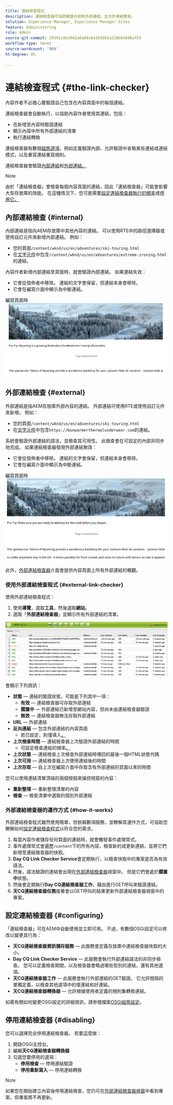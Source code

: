 ```yaml
---
title: 連結檢查程式
description: 連結檢查器可協助驗證內部和外部連結，並允許連結重寫。
solution: Experience Manager, Experience Manager Sites
feature: Administering
role: Admin
source-git-commit: 29391c8e3042a8a04c64165663a228bb4886afb5
workflow-type: tm+mt
source-wordcount: '969'
ht-degree: 0%

---
```


# 連結檢查程式 {#the-link-checker}

內容作者不必擔心要驗證自己包含在內容頁面中的每個連結。

連結檢查器會自動執行，以協助內容作者使用其連結，包括：

* 在新增至內容時驗證連結
* 顯示內容中所有外部連結的清單
* 執行連結轉換

連結檢查器有數個[組態選項](#configuring)，例如定義驗證內部、允許驗證中省略某些連結或連結模式，以及重寫連結重寫規則。

連結檢查器會驗證[內部連結](#internal)和[外部連結。](#external)

>[!NOTE]
>
>由於「連結檢查器」會檢查每個內容頁面的連結，因此「連結檢查器」可能會影響大型存放庫的效能。 在這種情況下，您可能需要[設定連結檢查器執行的頻率](#configuring)或[停用它。](#disabling)

## 內部連結檢查 {#internal}

內部連結是指向AEM存放庫中其他內容的連結。 可以使用RTE中的路徑選擇器或使用自訂元件來新增內部連結。 例如：

* 您的頁面`/content/wknd/us/en/adventures/ski-touring.html`
* 在[文字元件](https://experienceleague.adobe.com/docs/experience-manager-core-components/using/components/text.html)中包含`/content/wknd/us/en/adventures/extreme-ironing.html`的連結。

內容作者新增內部連結至頁面時，就會驗證內部連結。 如果連結失效：

* 它會從發佈者中移除。 連結的文字會保留，但連結本身會移除。
* 它會在編寫介面中顯示為中斷連結。

編寫頁面時![內部連結中斷](assets/link-checker-invalid-link-internal.png)

## 外部連結檢查 {#external}

外部連結是指AEM存放庫外部內容的連結。 外部連結可使用RTE或使用自訂元件來新增。 例如：

* 您的頁面`/content/wknd/us/en/adventures/ski-touring.html`
* 在[文字元件](https://experienceleague.adobe.com/docs/experience-manager-core-components/using/components/text.html)中包含`https://bunwarmerthermalunderwear.com`的連結。

系統會驗證外部連結的語法，並檢查其可用性。 此檢查會在可設定的內部非同步地完成。 如果連結檢查器發現外部連結無效：

* 它會從發佈者中移除。 連結的文字會保留，但連結本身會移除。
* 它會在編寫介面中顯示為中斷連結。

編寫頁面時![內部連結中斷](assets/link-checker-invalid-link-external.png)

此外，[外部連結檢查器](#external-link-checker)介面會提供內容頁面上所有外部連結的概觀。

### 使用外部連結檢查程式 {#external-link-checker}

使用外部連結檢查程式：

1. 使用&#x200B;**導覽**，選取&#x200B;**工具**，然後選取&#x200B;**網站**。
1. 選取「**外部連結檢查器**」並顯示所有外部連結的清單。

![外部連結檢查器視窗](assets/external-link-checker.png)

會顯示下列資訊：

* **狀態** — 連結的驗證狀態，可能是下列其中一項：
   * **有效** — 連結檢查器可存取外部連結
   * **擱置中** — 外部連結已新增至網站內容，但尚未由連結檢查器驗證
   * **無效** — 連結檢查器無法存取外部連結
* **URL** — 外部連結
* **反向連結** — 包含外部連結的內容頁面
   * 若已設定，則僅填入[。](#configuring)
* **上次檢查時間** — 連結檢查器上次驗證外部連結的時間
   * 可設定檢查連結的頻率[。](#configuring)
* **上次狀態** — 連結檢查上次檢查外部連結時傳回的最後一個HTML狀態代碼
* **上次可用** — 連結檢查器上次使用連結後的時間
* **上次存取** — 自上次在編寫介面中存取含有外部連結的頁面以來的時間

您可以使用連結清單頂端的兩個按鈕來操控視窗的內容：

* **重新整理** — 重新整理清單的內容
* **檢查** — 檢查清單中選取的個別外部連結

### 外部連結檢查器的運作方式 {#how-it-works}

外部連結檢查程式雖然使用簡單，但依賴數項服務，並瞭解其運作方式，可協助您瞭解如何[設定連結檢查程式](#configuring)以符合您的需求。

1. 每當內容作者儲存任何頁面的連結時，就會觸發事件處理常式。
1. 事件處理常式會遍歷`/content`下的所有內容，檢查新的或更新連結，並將它們新增至連結檢查器的快取。
1. **Day CQ Link Checker Service**&#x200B;會定期執行，以檢查快取中的專案是否為有效語法。
1. 然後，語法驗證的連結會出現在[外部連結檢查器](#external-link-checker)視窗中。 但是它們會處於&#x200B;**擱置中**&#x200B;狀態。
1. 然後會定期執行&#x200B;**Day CQ連結檢查器工作**，藉由進行GET呼叫來驗證連結。
1. **天CQ連結檢查器任務**&#x200B;接著會以GET呼叫的結果更新外部連結檢查器視窗中的專案。

## 設定連結檢查器 {#configuring}

「連結檢查器」可在AEM中自動使用並立即可用。 不過，有數個OSGi設定可以修改以變更其行為：

* **天CQ連結檢查器資訊儲存服務** — 此服務會定義存放庫中連結檢查器快取的大小。
* **Day CQ Link Checker Service** — 此服務會執行外部連結語法的非同步檢查。 您可以定義檢查期間，以及檢查器會略過哪些型別的連結，還有其他選項。
* **天CQ連結檢查器工作** — 此服務會執行外部連結的GET驗證。 它允許間隔的單獨定義，以檢查其他選項中的壞連結和好連結。
* **天CQ連結檢查器轉換器** — 允許根據使用者定義的規則集轉換連結。

如需有關如何變更OSGi設定的詳細資訊，請參閱檔案[OSGi組態設定](/help/sites-deploying/osgi-configuration-settings.md)。

## 停用連結檢查器 {#disabling}

您可以選擇完全停用連結檢查器。 若要這麼做：

1. 開啟OSGi主控台。
1. 編輯&#x200B;**天CQ連結檢查器轉換器**
1. 勾選您要停用的選項：
   * **停用檢查** — 停用連結驗證
   * **停用重新寫入** — 停用連結轉換

>[!NOTE]
>
>如果您在開始建立內容後停用連結檢查，您仍可在[外部連結檢查器視窗](#external-link-checker)中看到專案，但專案將不再更新。
